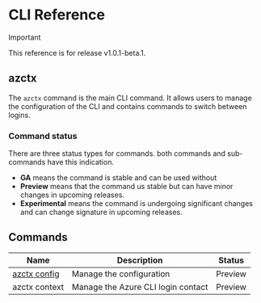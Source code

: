 # CLI Reference

> [!IMPORTANT]  
> This reference is for release v1.0.1-beta.1.

## azctx

The `azctx` command is the main CLI command. It allows users to manage the configuration of the CLI and contains commands to switch between logins.

### Command status

There are three status types for commands. both commands and sub-commands have this indication.

- **GA** means the command is stable and can be used without
- **Preview** means that the command us stable but can have minor changes in upcoming releases.
- **Experimental** means the command is undergoing significant changes and can change signature in upcoming releases.

## Commands

| Name   | Description      | Status |
|----------|---------------|-------|
| [azctx config](commands/config.md) | Manage the configuration | Preview |
| azctx context | Manage the Azure CLI login contact | Preview |
